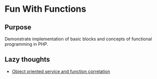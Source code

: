 #  Fun With Functions

## Purpose

Demonstrate implementation of basic blocks and concepts of functional programming in PHP.

## Lazy thoughts

* [Object oriented service and function correlation](docs/LazyThoughts/object_oriented_service_and_function_correlation.md)
